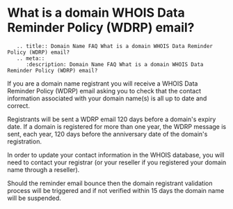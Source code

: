 # What is a domain WHOIS Data Reminder Policy (WDRP) email?

```eval_rst
   .. title:: Domain Name FAQ What is a domain WHOIS Data Reminder Policy (WDRP) email?
   .. meta::
      :description: Domain Name FAQ What is a domain WHOIS Data Reminder Policy (WDRP) email?
```


If you are a domain name registrant you will receive a WHOIS Data Reminder Policy (WDRP) email asking you to check that the contact information associated with your domain name(s) is all up to date and correct.


Registrants will be sent a WDRP email 120 days before a domain's expiry date. If a domain is registered for more than one year, the WDRP message is sent, each year, 120 days before the anniversary date of the domain's registration.


In order to update your contact information in the WHOIS database, you will need to contact your registrar (or your reseller if you registered your domain name through a reseller).

Should the reminder email bounce then the domain registrant validation process will be triggered and if not verified within 15 days the domain name will be suspended.

